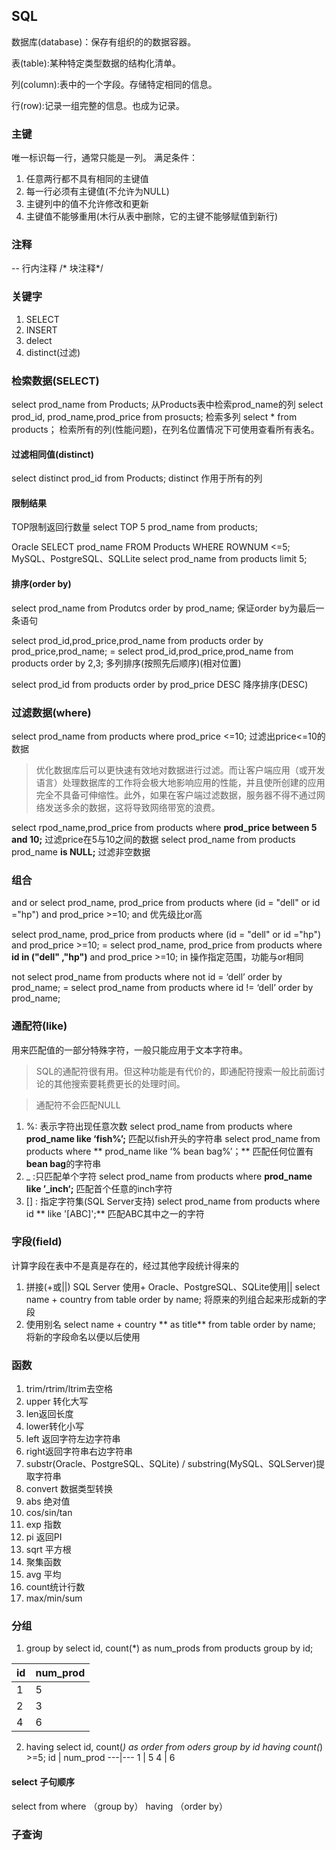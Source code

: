 
## SQL

数据库(database)：保存有组织的的数据容器。

表(table):某种特定类型数据的结构化清单。

列(column):表中的一个字段。存储特定相同的信息。

行(row):记录一组完整的信息。也成为记录。

### 主键
唯一标识每一行，通常只能是一列。
 满足条件：
 1. 任意两行都不具有相同的主键值
 2. 每一行必须有主键值(不允许为NULL)
 3. 主键列中的值不允许修改和更新
 4. 主键值不能够重用(木行从表中删除，它的主键不能够赋值到新行)

### 注释
-- 行内注释
 /*  块注释*/
 
### 关键字
1. SELECT
2. INSERT
3. delect
4. distinct(过滤)




### 检索数据(SELECT)

select prod_name from Products;
从Products表中检索prod_name的列
select prod_id, prod_name,prod_price from prosucts;
检索多列
select * from products；
检索所有的列(性能问题)，在列名位置情况下可使用查看所有表名。

#### 过滤相同值(distinct)



select distinct prod_id from Products;
distinct 作用于所有的列

#### 限制结果
TOP限制返回行数量
select TOP 5 prod_name from products;

Oracle
SELECT prod_name FROM Products WHERE ROWNUM <=5;
MySQL、PostgreSQL、SQLLite
select prod_name from products limit 5;

#### 排序(order by)
select prod_name from Produtcs order by prod_name;
保证order by为最后一条语句

select prod_id,prod_price,prod_name from products order by prod_price,prod_name;
= select prod_id,prod_price,prod_name from products order by 2,3;
多列排序(按照先后顺序)(相对位置)

select prod_id from products order by prod_price DESC
降序排序(DESC)

### 过滤数据(where)
select prod_name from products where prod_price <=10;
过滤出price<=10的数据

> 优化数据库后可以更快速有效地对数据进行过滤。而让客户端应用（或开发语言）处理数据库的工作将会极大地影响应用的性能，并且使所创建的应用完全不具备可伸缩性。此外，如果在客户端过滤数据，服务器不得不通过网络发送多余的数据，这将导致网络带宽的浪费。

select rpod_name,prod_price from products where **prod_price between 5 and 10;**
过滤price在5与10之间的数据
select prod_name from products prod_name **is NULL;**
过滤非空数据

### 组合
and or
select prod_name, prod_price from products 
where (id = "dell" or id ="hp") and prod_price >=10;
and 优先级比or高

select prod_name, prod_price from products 
where (id = "dell" or id ="hp") and prod_price >=10;
= select prod_name, prod_price from products 
where **id in ("dell" ,"hp")** and prod_price >=10;
in 操作指定范围，功能与or相同

not
select prod_name from products 
where not id = ‘dell’ order by prod_name;
= select prod_name from products 
where id != ‘dell’ order by prod_name;

### 通配符(like)
用来匹配值的一部分特殊字符，一般只能应用于文本字符串。
>SQL的通配符很有用。但这种功能是有代价的，即通配符搜索一般比前面讨论的其他搜索要耗费更长的处理时间。

> 通配符不会匹配NULL

1. %: 表示字符出现任意次数
select prod_name from products where **prod_name like ‘fish%’;**
匹配以fish开头的字符串
select prod_name from products where ** prod_name like ‘% bean bag%’；**
匹配任何位置有**bean bag**的字符串
2. _ :只匹配单个字符
select prod_name from products where **prod_name like ’_inch‘;**
匹配首个任意的inch字符
3. [] : 指定字符集(SQL Server支持)
select prod_name from products where id ** like '[ABC]';**
匹配ABC其中之一的字符


### 字段(field)
计算字段在表中不是真是存在的，经过其他字段统计得来的

1. 拼接(+或||)
 SQL Server 使用+   Oracle、PostgreSQL、SQLite使用||
select name + country from table order by name;
将原来的列组合起来形成新的字段
2. 使用别名
 select name + country ** as title** from table order by name;
将新的字段命名以便以后使用
 
### 函数
1. trim/rtrim/ltrim去空格
2. upper 转化大写
3. len返回长度
4. lower转化小写
5. left 返回字符左边字符串
6. right返回字符串右边字符串
7. substr(Oracle、PostgreSQL、SQLite) / substring(MySQL、SQLServer)提取字符串
8. convert 数据类型转换
9. abs 绝对值
10. cos/sin/tan
11. exp 指数
12. pi 返回PI
13. sqrt 平方根
14. 聚集函数
15. avg 平均
16. count统计行数
17. max/min/sum

### 分组
1. group by
select id, count(*) as num_prods from products group by id;

id | num_prod
---|---
 1 | 5
 2 | 3
 4 | 6
 
2. having
select id, count(*) as order from oders group by id having count(*) >=5;
id | num_prod
---|---
 1 | 5
 4 | 6
 
####  select 子句顺序
 select  from  where （group by） having （order by）

### 	子查询
